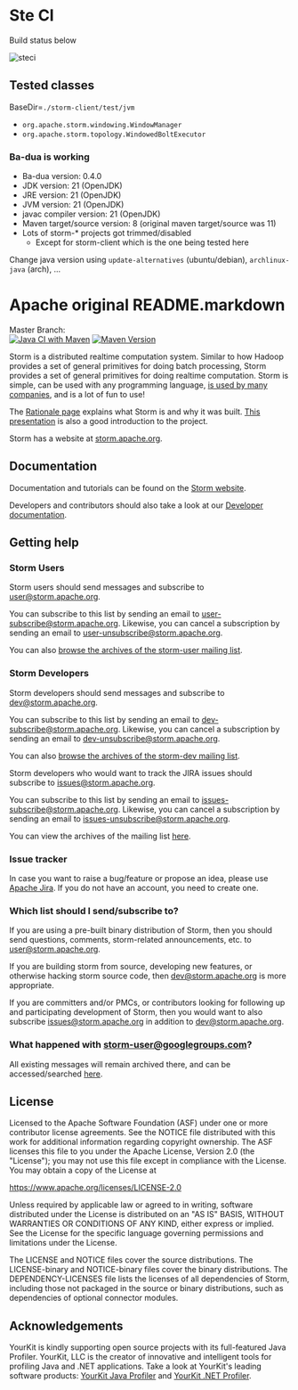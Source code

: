 # Ste CI

Build status below

![steci](https://github.com/StefanoBelli/storm/actions/workflows/ste-ci.yml/badge.svg)

## Tested classes

BaseDir=``./storm-client/test/jvm``

 * ``org.apache.storm.windowing.WindowManager``
 * ``org.apache.storm.topology.WindowedBoltExecutor``

### Ba-dua is working

 * Ba-dua version: 0.4.0
 * JDK version: 21 (OpenJDK)
 * JRE version: 21 (OpenJDK)
 * JVM version: 21 (OpenJDK)
 * javac compiler version: 21 (OpenJDK)
 * Maven target/source version: 8 (original maven target/source was 11)
 * Lots of storm-\* projects got trimmed/disabled
   - Except for storm-client which is the one being tested here

 Change java version using ``update-alternatives`` (ubuntu/debian), ``archlinux-java`` (arch), ...

# Apache original README.markdown

Master Branch:  
[![Java CI with Maven](https://github.com/apache/storm/actions/workflows/maven.yaml/badge.svg)](https://github.com/apache/storm/actions/workflows/maven.yaml)
[![Maven Version](https://maven-badges.herokuapp.com/maven-central/org.apache.storm/storm-core/badge.svg)](https://search.maven.org/#search|gav|1|g:"org.apache.storm"%20AND%20a:"storm-core")
 
Storm is a distributed realtime computation system. Similar to how Hadoop provides a set of general primitives for doing batch processing, Storm provides a set of general primitives for doing realtime computation. Storm is simple, can be used with any programming language, [is used by many companies](https://storm.apache.org/Powered-By.html), and is a lot of fun to use!

The [Rationale page](https://storm.apache.org/documentation/Rationale.html) explains what Storm is and why it was built. [This presentation](https://vimeo.com/40972420) is also a good introduction to the project.

Storm has a website at [storm.apache.org](https://storm.apache.org). 

## Documentation

Documentation and tutorials can be found on the [Storm website](https://storm.apache.org/documentation/Home.html).

Developers and contributors should also take a look at our [Developer documentation](DEVELOPER.md).
 

## Getting help

### Storm Users
Storm users should send messages and subscribe to [user@storm.apache.org](mailto:user@storm.apache.org).

You can subscribe to this list by sending an email to [user-subscribe@storm.apache.org](mailto:user-subscribe@storm.apache.org). Likewise, you can cancel a subscription by sending an email to [user-unsubscribe@storm.apache.org](mailto:user-unsubscribe@storm.apache.org).

You can also [browse the archives of the storm-user mailing list](https://mail-archives.apache.org/mod_mbox/storm-user/).

### Storm Developers
Storm developers should send messages and subscribe to [dev@storm.apache.org](mailto:dev@storm.apache.org).

You can subscribe to this list by sending an email to [dev-subscribe@storm.apache.org](mailto:dev-subscribe@storm.apache.org). Likewise, you can cancel a subscription by sending an email to [dev-unsubscribe@storm.apache.org](mailto:dev-unsubscribe@storm.apache.org).

You can also [browse the archives of the storm-dev mailing list](https://mail-archives.apache.org/mod_mbox/storm-dev/).

Storm developers who would want to track the JIRA issues should subscribe to [issues@storm.apache.org](mailto:issues@storm.apache.org).

You can subscribe to this list by sending an email to [issues-subscribe@storm.apache.org](mailto:issues-subscribe@storm.apache.org). Likewise, you can cancel a subscription by sending an email to [issues-unsubscribe@storm.apache.org](mailto:issues-unsubscribe@storm.apache.org).

You can view the archives of the mailing list [here](https://mail-archives.apache.org/mod_mbox/storm-issues/).

### Issue tracker
In case you want to raise a bug/feature or propose an idea, please use [Apache Jira](https://issues.apache.org/jira/projects/STORM).
If you do not have an account, you need to create one.

### Which list should I send/subscribe to?
If you are using a pre-built binary distribution of Storm, then you should send questions, comments, storm-related announcements, etc. to [user@storm.apache.org](mailto:user@storm.apache.org).

If you are building storm from source, developing new features, or otherwise hacking storm source code, then [dev@storm.apache.org](mailto:dev@storm.apache.org) is more appropriate.

If you are committers and/or PMCs, or contributors looking for following up and participating development of Storm, then you would want to also subscribe [issues@storm.apache.org](issues@storm.apache.org) in addition to [dev@storm.apache.org](dev@storm.apache.org).

### What happened with storm-user@googlegroups.com?
All existing messages will remain archived there, and can be accessed/searched [here](https://groups.google.com/forum/#!forum/storm-user).

## License

Licensed to the Apache Software Foundation (ASF) under one
or more contributor license agreements.  See the NOTICE file
distributed with this work for additional information
regarding copyright ownership.  The ASF licenses this file
to you under the Apache License, Version 2.0 (the
"License"); you may not use this file except in compliance
with the License.  You may obtain a copy of the License at

  https://www.apache.org/licenses/LICENSE-2.0

Unless required by applicable law or agreed to in writing,
software distributed under the License is distributed on an
"AS IS" BASIS, WITHOUT WARRANTIES OR CONDITIONS OF ANY
KIND, either express or implied.  See the License for the
specific language governing permissions and limitations
under the License.

The LICENSE and NOTICE files cover the source distributions. The LICENSE-binary and NOTICE-binary files cover the binary distributions. The DEPENDENCY-LICENSES file lists the licenses of all dependencies of Storm, including those not packaged in the source or binary distributions, such as dependencies of optional connector modules.

## Acknowledgements

YourKit is kindly supporting open source projects with its full-featured Java Profiler. YourKit, LLC is the creator of innovative and intelligent tools for profiling Java and .NET applications. Take a look at YourKit's leading software products: [YourKit Java Profiler](https://www.yourkit.com/java/profiler/index.jsp) and [YourKit .NET Profiler](https://www.yourkit.com/.net/profiler/index.jsp).
